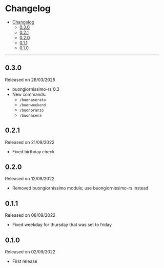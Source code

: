 # Changelog

- [Changelog](#changelog)
  - [0.3.0](#030)
  - [0.2.1](#021)
  - [0.2.0](#020)
  - [0.1.1](#011)
  - [0.1.0](#010)

---

## 0.3.0

Released on 28/03/2025

- buongiornissimo-rs 0.3
- New commands:
  - `/buonaserata`
  - `/buonweekend`
  - `/buonpranzo`
  - `/buonacena`

## 0.2.1

Released on 21/09/2022

- Fixed birthday check

## 0.2.0

Released on 12/09/2022

- Removed buongiornissimo module; use buongiornissimo-rs instead

## 0.1.1

Released on 08/09/2022

- Fixed weekday for thursday that was set to friday

## 0.1.0

Released on 02/09/2022

- First release
